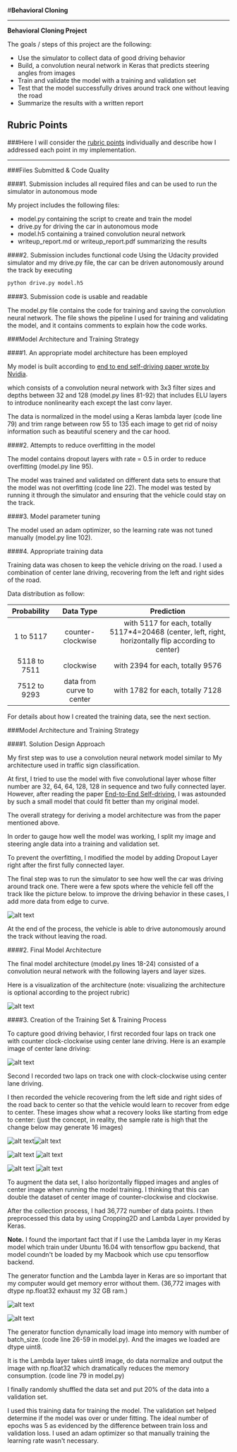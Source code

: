 #**Behavioral Cloning** 

---

**Behavioral Cloning Project**

The goals / steps of this project are the following:
* Use the simulator to collect data of good driving behavior
* Build, a convolution neural network in Keras that predicts steering angles from images
* Train and validate the model with a training and validation set
* Test that the model successfully drives around track one without leaving the road
* Summarize the results with a written report


[//]: # "Image References"

[image1]: ./examples/placeholder.png "Model Visualization"
[image2]: ./examples/center_image.jpg "center image"
[image3]: ./examples/recovery/1.jpg "Recovery Image"
[image4]: ./examples/recovery/2.jpg "Recovery Image"
[image5]: ./examples/recovery/3.jpg "Recovery Image"
[image6]: ./examples/recovery/4.jpg "Recovery Imagee"
[image7]: ./examples/recovery/5.jpg "Recovery Image"
[image8]: ./examples/recovery/6.jpg "Recovery Image"
[image9]: ./examples/model_architecture.png "Model Architecture"
[image10]: ./examples/fell_off_track.png "fell off track"
[image11]: ./examples/fork_fail.png "fork fail"
[image12]: ./examples/memory_error.png "memory error"

## Rubric Points
###Here I will consider the [rubric points](https://review.udacity.com/#!/rubrics/432/view) individually and describe how I addressed each point in my implementation.  

---
###Files Submitted & Code Quality

####1. Submission includes all required files and can be used to run the simulator in autonomous mode

My project includes the following files:
* model.py containing the script to create and train the model
* drive.py for driving the car in autonomous mode
* model.h5 containing a trained convolution neural network 
* writeup_report.md or writeup_report.pdf summarizing the results

####2. Submission includes functional code
Using the Udacity provided simulator and my drive.py file, the car can be driven autonomously around the track by executing 
```sh
python drive.py model.h5
```

####3. Submission code is usable and readable

The model.py file contains the code for training and saving the convolution neural network. The file shows the pipeline I used for training and validating the model, and it contains comments to explain how the code works.

###Model Architecture and Training Strategy

####1. An appropriate model architecture has been employed

My model is built according to [end to end self-driving paper wrote by Nvidia](https://arxiv.org/pdf/1604.07316.pdf).

which consists of a convolution neural network with 3x3 filter sizes and depths between 32 and 128 (model.py lines 81-92) that includes ELU layers to introduce nonlinearity each except the last conv layer.

The data is normalized in the model using a Keras lambda layer (code line 79) and trim range between row 55 to 135 each image to get rid of noisy information such as beautiful scenery and the car hood. 

####2. Attempts to reduce overfitting in the model

The model contains dropout layers with rate = 0.5 in order to reduce overfitting (model.py line 95). 

The model was trained and validated on different data sets to ensure that the model was not overfitting (code line 22). The model was tested by running it through the simulator and ensuring that the vehicle could stay on the track.

####3. Model parameter tuning

The model used an adam optimizer, so the learning rate was not tuned manually (model.py line 102).

####4. Appropriate training data

Training data was chosen to keep the vehicle driving on the road. I used a combination of center lane driving, recovering from the left and right sides of the road.

Data distribution as follow:

| Probability  |         Data Type         |                Prediction                |
| :----------: | :-----------------------: | :--------------------------------------: |
|  1 to 5117   |     counter-clockwise     | with 5117 for each, totally 5117*4=20468 (center, left, right, horizontally flip according to center) |
| 5118 to 7511 |         clockwise         |     with 2394 for each, totally 9576     |
| 7512 to 9293 | data from curve to center |     with 1782 for each, totally 7128     |

For details about how I created the training data, see the next section. 

###Model Architecture and Training Strategy

####1. Solution Design Approach

My first step was to use a convolution neural network model similar to My architecture used in traffic sign classification.

At first, I tried to use the model with five convolutional layer whose filter number are 32, 64, 64, 128, 128 in sequence and two fully connected layer. However, after reading the paper [End-to-End Self-driving](https://arxiv.org/pdf/1604.07316.pdf), I was astounded by such a small model that could fit better than my original model.

The overall strategy for deriving a model architecture was from the paper mentioned above.

In order to gauge how well the model was working, I split my image and steering angle data into a training and validation set. 

To prevent the overfitting, I modified the model by adding Dropout Layer right after the first fully connected layer.

The final step was to run the simulator to see how well the car was driving around track one. There were a few spots where the vehicle fell off the track like the picture below. to improve the driving behavior in these cases, I add more data from edge to curve.

![alt text][image10]



At the end of the process, the vehicle is able to drive autonomously around the track without leaving the road.

####2. Final Model Architecture

The final model architecture (model.py lines 18-24) consisted of a convolution neural network with the following layers and layer sizes.

Here is a visualization of the architecture (note: visualizing the architecture is optional according to the project rubric)

![alt text][image9]

####3. Creation of the Training Set & Training Process

To capture good driving behavior, I first recorded four laps on track one with counter clock-clockwise using center lane driving. Here is an example image of center lane driving:

![alt text][image2]

Second I recorded two laps on track one with clock-clockwise using center lane driving.

I then recorded the vehicle recovering from the left side and right sides of the road back to center so that the vehicle would learn to recover from edge to center. These images show what a recovery looks like starting from edge to center: (just the concept, in reality, the sample rate is high that the change below may generate 16 images)

![alt text][image4]![alt text][image3]

![alt text][image5] ![alt text][image6]

![alt text][image7] ![alt text][image8]	



To augment the data set, I also horizontally flipped images and angles of center image when running the model training. I thinking that this can double the dataset of center image of counter-clockwise and clockwise.

After the collection process, I had 36,772 number of data points. I then preprocessed this data by using Cropping2D and Lambda Layer provided by Keras.

**Note.** I found the important fact that if I use the Lambda layer in my Keras model which train under Ubuntu 16.04 with tensorflow gpu backend, that model coundn't be loaded by my Macbook which use cpu tensorflow backend.

The generator function and the Lambda layer in Keras are so important that my computer would get memory error without them. (36,772 images with dtype np.float32 exhaust my 32 GB ram.)

![alt text][image12]

![alt text][image11]

The generator function dynamically load image into memory with number of batch_size. (code line 26-59 in model.py). And the images we loaded are dtype uint8.

It is the Lambda layer takes uint8 image, do data normalize and output the image with np.float32 which dramatically reduces the memory consumption. (code line 79 in model.py)


I finally randomly shuffled the data set and put 20% of the data into a validation set. 

I used this training data for training the model. The validation set helped determine if the model was over or under fitting. The ideal number of epochs was 5 as evidenced by the difference between train loss and validation loss. I used an adam optimizer so that manually training the learning rate wasn't necessary.

